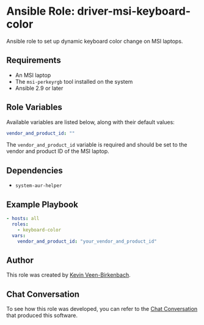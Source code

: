 # Ansible Role: driver-msi-keyboard-color

Ansible role to set up dynamic keyboard color change on MSI laptops.

## Requirements

- An MSI laptop
- The `msi-perkeyrgb` tool installed on the system
- Ansible 2.9 or later

## Role Variables

Available variables are listed below, along with their default values:

```yaml
vendor_and_product_id: ""
```

The `vendor_and_product_id` variable is required and should be set to the vendor and product ID of the MSI laptop.

## Dependencies

- `system-aur-helper`

## Example Playbook

```yaml
- hosts: all
  roles:
    - keyboard-color
  vars:
    vendor_and_product_id: "your_vendor_and_product_id"
```

## Author

This role was created by [Kevin Veen-Birkenbach](https://github.com/kevinveenbirkenbach).

## Chat Conversation

To see how this role was developed, you can refer to the [Chat Conversation](https://chat.openai.com/share/41c47fdb-a92d-466d-9e92-5a894fe6bec3) that produced this software.

